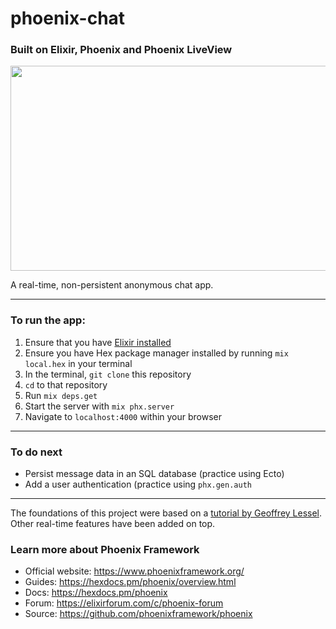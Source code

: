 # phoenix-chat


### Built on Elixir, Phoenix and Phoenix LiveView

<img src="https://j.gifs.com/LZPG7p.gif" width="570" height="328"/>

A real-time, non-persistent anonymous chat app.

---

### To run the app:

1. Ensure that you have [Elixir installed](https://elixir-lang.org/install.html)
2. Ensure you have Hex package manager installed by running `mix local.hex` in your terminal
3. In the terminal, `git clone` this repository
4. `cd` to that repository
5. Run `mix deps.get`
6. Start the server with `mix phx.server`
7. Navigate to `localhost:4000` within your browser

---

### To do next
* Persist message data in an SQL database (practice using Ecto)
* Add a user authentication (practice using `phx.gen.auth`

---

The foundations of this project were based on a [tutorial by Geoffrey Lessel](https://www.youtube.com/watch?v=_rTFZbvMfJA). Other real-time features have been added on top.

### Learn more about Phoenix Framework

  * Official website: https://www.phoenixframework.org/
  * Guides: https://hexdocs.pm/phoenix/overview.html
  * Docs: https://hexdocs.pm/phoenix
  * Forum: https://elixirforum.com/c/phoenix-forum
  * Source: https://github.com/phoenixframework/phoenix
